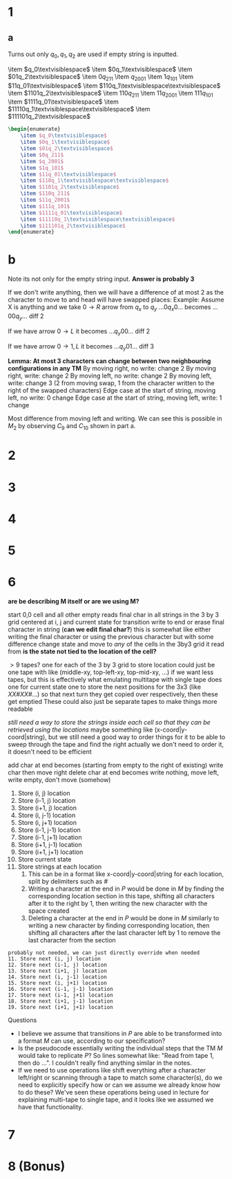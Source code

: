 # 1
## a
Turns out only $q_0, q_1, q_2$ are used if empty string is inputted.

\item $q_0\textvisiblespace$
\item $0q_1\textvisiblespace$
\item $01q_2\textvisiblespace$
\item $0q_211$
\item $q_2001$
\item $1q_101$
\item $11q_01\textvisiblespace$
\item $110q_1\textvisiblespace\textvisiblespace$
\item $1101q_2\textvisiblespace$
\item $110q_211$
\item $11q_2001$
\item $111q_101$
\item $1111q_01\textvisiblespace$
\item $11110q_1\textvisiblespace\textvisiblespace$
\item $111101q_2\textvisiblespace$
```latex
\begin{enumerate}
	\item $q_0\textvisiblespace$
	\item $0q_1\textvisiblespace$
	\item $01q_2\textvisiblespace$
	\item $0q_211$
	\item $q_2001$
	\item $1q_101$
	\item $11q_01\textvisiblespace$
	\item $110q_1\textvisiblespace\textvisiblespace$
	\item $1101q_2\textvisiblespace$
	\item $110q_211$
	\item $11q_2001$
	\item $111q_101$
	\item $1111q_01\textvisiblespace$
	\item $11110q_1\textvisiblespace\textvisiblespace$
	\item $111101q_2\textvisiblespace$
\end{enumerate}
```
# b
Note its not only for the empty string input.
**Answer is probably 3**

If we don't write anything, then we will have a difference of at most 2 as the character to move to and head will have swapped places:
Example: Assume X is anything and we take $0 \to R$ arrow from $q_x$ to $q_y$
$\ldots 0q_x0\ldots$
becomes
$\ldots 00q_y\ldots$
diff 2

If we have arrow $0 \to L$ it becomes
$\ldots q_y00\ldots$
diff 2

If we have arrow $0 \to 1, L$ it becomes
$\ldots q_y01\ldots$
diff 3

**Lemma: At most 3 characters can change between two neighbouring configurations in any TM**
By moving right, no write: change 2
By moving right, write: change 2
By moving left, no write: change 2
By moving left, write: change 3 (2 from moving swap, 1 from the character written to the right of the swapped characters)
Edge case at the start of string, moving left, no write: 0 change
Edge case at the start of string, moving left, write: 1 change

Most difference from moving left and writing.
We can see this is possible in $M_2$ by observing $C_9$ and $C_10$ shown in part a.
# 2
# 3
# 4
# 5
# 6
**are be describing M itself or are we using M?**

start 0,0 cell and all other empty
reads final char in all strings in the 3 by 3 grid centered at i, j and current state for transition
write to end or erase final character in string (**can we edit final char?**)
	this is somewhat like either writing the final character or using the previous character but with some difference
change state and move to *any* of the cells in the 3by3 grid it read from
	**is the state not tied to the location of the cell?**

$> 9$ tapes? one for each of the 3 by 3 grid to store location
	could just be one tape with like (middle-xy, top-left-xy, top-mid-xy, ...) if we want less tapes, but this is effectively what emulating multitape with single tape does
one for current state
one to store the next positions for the 3x3 (like $XX\#XX\#\ldots$) so that next turn they get copied over respectively, then these get emptied
	These could also just be separate tapes to make things more readable

*still need a way to store the strings inside each cell so that they can be retrieved using the locations*
	maybe something like ($\text{x-coord}|\text{y-coord}|\text{string}$), but we still need a good way to order things for it to be able to sweep through the tape and find the right 
		actually we don't need to order it, it doesn't need to be efficient

add char at end becomes (starting from empty to the right of existing) write char then move right
delete char at end becomes write nothing, move left, write empty, don't move (somehow)

1. Store (i, j) location
2. Store (i-1, j) location
3. Store (i+1, j) location
4. Store (i, j-1) location
5. Store (i, j+1) location
6. Store (i-1, j-1) location
7. Store (i-1, j+1) location
8. Store (i+1, j-1) location
9. Store (i+1, j+1) location
10. Store current state
11. Store strings at each location
	1. This can be in a format like $\text{x-coord}|\text{y-coord}|\text{string}$ for each location, split by delimiters such as $\#$
	2. Writing a character at the end in $P$ would be done in $M$ by finding the corresponding location section in this tape, shifting all characters after it to the right by 1, then writing the new character with the space created
	3. Deleting a character at the end in $P$ would be done in $M$ similarly to writing a new character by finding corresponding location, then shifting all characters after the last character left by 1 to remove the last character from the section

```
probably not needed, we can just directly override when needed
11. Store next (i, j) location
12. Store next (i-1, j) location
13. Store next (i+1, j) location
14. Store next (i, j-1) location
15. Store next (i, j+1) location
16. Store next (i-1, j-1) location
17. Store next (i-1, j+1) location
18. Store next (i+1, j-1) location
19. Store next (i+1, j+1) location
```
 Questions
 - I believe we assume that transitions in $P$ are able to be transformed into a format $M$ can use, according to our specification?
 - Is the pseudocode essentially writing the individual steps that the TM $M$ would take to replicate $P$? So lines somewhat like: "Read from tape 1, then do ...". I couldn't really find anything similar in the notes.
 - If we need to use operations like shift everything after a character left/right or scanning through a tape to match some character(s), do we need to explicitly specify how or can we assume we already know how to do these? We've seen these operations being used in lecture for explaining multi-tape to single tape, and it looks like we assumed we have that functionality.
# 7
# 8 (Bonus)
